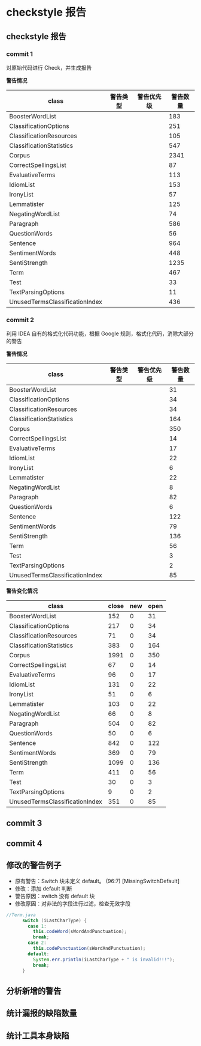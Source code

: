 # checkstyle 报告

## checkstyle 报告

### commit 1

对原始代码进行 Check，并生成报告

**警告情况**

| class                          | 警告类型 | 警告优先级 | 警告数量 |
| ------------------------------ | -------- | ---------- | -------- |
| BoosterWordList                |          |            | 183      |
| ClassificationOptions          |          |            | 251      |
| ClassificationResources        |          |            | 105      |
| ClassificationStatistics       |          |            | 547      |
| Corpus                         |          |            | 2341     |
| CorrectSpellingsList           |          |            | 87       |
| EvaluativeTerms                |          |            | 113      |
| IdiomList                      |          |            | 153      |
| IronyList                      |          |            | 57       |
| Lemmatister                    |          |            | 125      |
| NegatingWordList               |          |            | 74       |
| Paragraph                      |          |            | 586      |
| QuestionWords                  |          |            | 56       |
| Sentence                       |          |            | 964      |
| SentimentWords                 |          |            | 448      |
| SentiStrength                  |          |            | 1235     |
| Term                           |          |            | 467      |
| Test                           |          |            | 33       |
| TextParsingOptions             |          |            | 11       |
| UnusedTermsClassificationIndex |          |            | 436      |



### commit 2

利用 IDEA 自有的格式化代码功能，根据 Google 规则，格式化代码，消除大部分的警告

**警告情况**

| class                          | 警告类型 | 警告优先级 | 警告数量 |
| ------------------------------ | -------- | ---------- | -------- |
| BoosterWordList                |          |            | 31       |
| ClassificationOptions          |          |            | 34       |
| ClassificationResources        |          |            | 34       |
| ClassificationStatistics       |          |            | 164      |
| Corpus                         |          |            | 350      |
| CorrectSpellingsList           |          |            | 14       |
| EvaluativeTerms                |          |            | 17       |
| IdiomList                      |          |            | 22       |
| IronyList                      |          |            | 6        |
| Lemmatister                    |          |            | 22       |
| NegatingWordList               |          |            | 8        |
| Paragraph                      |          |            | 82       |
| QuestionWords                  |          |            | 6        |
| Sentence                       |          |            | 122      |
| SentimentWords                 |          |            | 79       |
| SentiStrength                  |          |            | 136      |
| Term                           |          |            | 56       |
| Test                           |          |            | 3        |
| TextParsingOptions             |          |            | 2        |
| UnusedTermsClassificationIndex |          |            | 85       |

**警告变化情况**

| class                          | close | new  | open |
| ------------------------------ | ----- | ---- | ---- |
| BoosterWordList                | 152   | 0    | 31   |
| ClassificationOptions          | 217   | 0    | 34   |
| ClassificationResources        | 71    | 0    | 34   |
| ClassificationStatistics       | 383   | 0    | 164  |
| Corpus                         | 1991  | 0    | 350  |
| CorrectSpellingsList           | 67    | 0    | 14   |
| EvaluativeTerms                | 96    | 0    | 17   |
| IdiomList                      | 131   | 0    | 22   |
| IronyList                      | 51    | 0    | 6    |
| Lemmatister                    | 103   | 0    | 22   |
| NegatingWordList               | 66    | 0    | 8    |
| Paragraph                      | 504   | 0    | 82   |
| QuestionWords                  | 50    | 0    | 6    |
| Sentence                       | 842   | 0    | 122  |
| SentimentWords                 | 369   | 0    | 79   |
| SentiStrength                  | 1099  | 0    | 136  |
| Term                           | 411   | 0    | 56   |
| Test                           | 30    | 0    | 3    |
| TextParsingOptions             | 9     | 0    | 2    |
| UnusedTermsClassificationIndex | 351   | 0    | 85   |

## commit 3

## commit 4



## 修改的警告例子



- 原有警告：Switch 块未定义 default。 (96:7) [MissingSwitchDefault]
- 修改：添加 default 判断
- 警告原因：switch 没有 default 块
- 修改原因：对非法的字段进行过滤，检查无效字段

```Java
//Term.java
      switch (iLastCharType) {
        case 1:
          this.codeWord(sWordAndPunctuation);
          break;
        case 2:
          this.codePunctuation(sWordAndPunctuation);
        default:
          System.err.println(iLastCharType + " is invalid!!!");
          break;
      }
```







## 分析新增的警告



## 统计漏报的缺陷数量



## 统计工具本身缺陷



